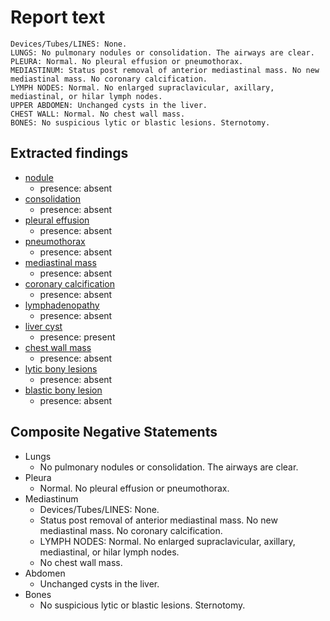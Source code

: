 # Report text

```text
Devices/Tubes/LINES: None.
LUNGS: No pulmonary nodules or consolidation. The airways are clear.
PLEURA: Normal. No pleural effusion or pneumothorax.
MEDIASTINUM: Status post removal of anterior mediastinal mass. No new mediastinal mass. No coronary calcification.
LYMPH NODES: Normal. No enlarged supraclavicular, axillary, mediastinal, or hilar lymph nodes.
UPPER ABDOMEN: Unchanged cysts in the liver.
CHEST WALL: Normal. No chest wall mass.
BONES: No suspicious lytic or blastic lesions. Sternotomy.
```

## Extracted findings

- [nodule](../../definitions/hood/pulmonary-nodule.md)
  - presence: absent
- [consolidation](../../definitions/smartreporting/consolidation.txt)
  - presence: absent
- [pleural effusion](../../definitions/hood/pleural-effusion.json)
  - presence: absent
- [pneumothorax](../../definitions/hood/pneumothorax.json)
  - presence: absent
- [mediastinal mass](../../definitions/hood/mediastinal-mass.json)
  - presence: absent
- [coronary calcification](../../definitions/nuance/coronary_artery_calcification.json)
  - presence: absent
- [lymphadenopathy](../../definitions/hood/mediastinal-lymph-nodes.json)
  - presence: absent
- [liver cyst](../../definitions/hood/hepatic-cyst.md)
  - presence: present
- [chest wall mass](../../definitions/hood/chest-wall.json)  
  - presence: absent
- [lytic bony lesions](../../definitions/hood/lytic-lesion.md)
  - presence: absent
- [blastic bony lesion](../../definitions/hood/sclerotic-lesion.md)
  - presence: absent

## Composite Negative Statements

- Lungs
  - No pulmonary nodules or consolidation. The airways are clear.
- Pleura
  - Normal. No pleural effusion or pneumothorax.
- Mediastinum
  - Devices/Tubes/LINES: None.
  - Status post removal of anterior mediastinal mass. No new mediastinal mass. No coronary calcification.
  - LYMPH NODES: Normal. No enlarged supraclavicular, axillary, mediastinal, or hilar lymph nodes.
  - No chest wall mass.
- Abdomen
  - Unchanged cysts in the liver.
- Bones
  - No suspicious lytic or blastic lesions. Sternotomy.
  